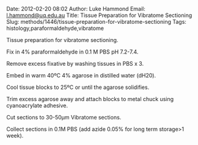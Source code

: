 Date: 2012-02-20 08:02
Author: Luke Hammond
Email: l.hammond@uq.edu.au
Title: Tissue Preparation for Vibratome Sectioning
Slug: methods/1446/tissue-preparation-for-vibratome-sectioning
Tags: histology,paraformaldehyde,vibratome

Tissue preparation for vibratome sectioning.









Fix in 4% paraformaldehyde in 0.1 M PBS pH 7.2-7.4.



Remove excess fixative by washing tissues in PBS x 3.



Embed in warm 40ºC 4% agarose in distilled water (dH20).



Cool tissue blocks to 25ºC or until the agarose solidifies.



Trim excess agarose away and attach blocks to metal chuck using cyanoacrylate adhesive.



Cut sections to 30-50µm Vibratome sections.



Collect sections in 0.1M PBS (add azide 0.05% for long term storage>1 week).





